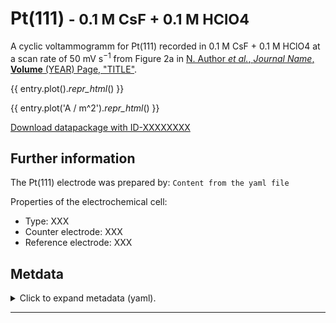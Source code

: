 <!-- TODO: Create the heading Pt(111) from metadata. See #31. -->
<!-- TODO: Create the small heading subtitle from metadata. See #31. -->
# Pt(111) <small>- 0.1 M CsF + 0.1 M HClO4</small>

<!-- TODO: Create text from metadata. See #31. -->
<!-- TODO: We should merge all our .bib files when building the pages and then create reference to original article from that .bib file. See #31. -->
A cyclic voltammogramm for Pt(111) recorded in 0.1 M CsF + 0.1 M HClO4 at a scan rate of 50 mV s$^{-1}$ from Figure 2a in [N. Author *et al.*, *Journal Name*, **Volume** (YEAR) Page, "TITLE"](https://doi.org/10.1039/C0CP01001D).

<!-- TODO: Show plots with original axis units, see #25. It would be great if we could toggle between SI and original units. See #31. -->
<!-- TODO: Properly format plots. They should probably be much bigger since they are nice to look at. See #31. -->
{{ entry.plot()._repr_html_() }}

{{ entry.plot('A / m^2')._repr_html_() }}

<!-- TODO: Make download link work, i.e., build .zip package and link to it here. See #31. -->
[Download datapackage with ID-XXXXXXXX](http://link.to.datapackage.XXXXXXXXzip)

<!-- TODO: Style this section. See #31. -->
## Further information
The Pt(111) electrode was prepared by:
`Content from the yaml file`

Properties of the electrochemical cell:

* Type: XXX
* Counter electrode: XXX
* Reference electrode: XXX

<!-- TODO: Insert all the metadata from the .yaml file in some collapsible form here. E.g., just the YAML file with syntax highlighting. See #31. -->
## Metdata
<details>
<summary>Click to expand metadata (yaml).</summary>

```yaml
{{ entry.electrochemical_system.create_yaml() }}
```
</details>

----

<!-- TODO: Insert links to other data which are plotted in the same figure and/or even add a plot with all data from that figure. See #31 -->

<!-- TODO: These sections should be removed. See #31. -->